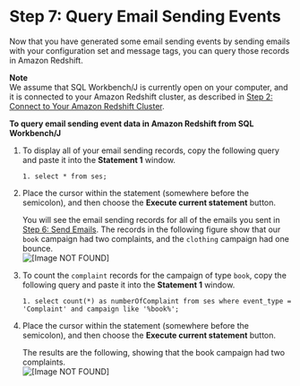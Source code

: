 # Step 7: Query Email Sending Events<a name="event-publishing-redshift-query"></a>

Now that you have generated some email sending events by sending emails with your configuration set and message tags, you can query those records in Amazon Redshift\.

**Note**  
We assume that SQL Workbench/J is currently open on your computer, and it is connected to your Amazon Redshift cluster, as described in [Step 2: Connect to Your Amazon Redshift Cluster](event-publishing-redshift-cluster-connect.md)\.

**To query email sending event data in Amazon Redshift from SQL Workbench/J**

1. To display all of your email sending records, copy the following query and paste it into the **Statement 1** window\.

   ```
   1. select * from ses;
   ```

1. Place the cursor within the statement \(somewhere before the semicolon\), and then choose the **Execute current statement** button\.

   You will see the email sending records for all of the emails you sent in [Step 6: Send Emails](event-publishing-redshift-send-email.md)\. The records in the following figure show that our `book` campaign had two complaints, and the `clothing` campaign had one bounce\.  
![\[Image NOT FOUND\]](http://docs.aws.amazon.com/ses/latest/DeveloperGuide/images/event_publishing_tutorial_redshift_all_records.png)

1. To count the `complaint` records for the campaign of type `book`, copy the following query and paste it into the **Statement 1** window\.

   ```
   1. select count(*) as numberOfComplaint from ses where event_type = 'Complaint' and campaign like '%book%';
   ```

1. Place the cursor within the statement \(somewhere before the semicolon\), and then choose the **Execute current statement** button\.

   The results are the following, showing that the book campaign had two complaints\.  
![\[Image NOT FOUND\]](http://docs.aws.amazon.com/ses/latest/DeveloperGuide/images/event_publishing_tutorial_redshift_complaint_count.png)